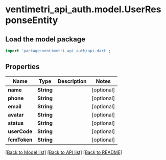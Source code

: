 # ventimetri_api_auth.model.UserResponseEntity

## Load the model package
```dart
import 'package:ventimetri_api_auth/api.dart';
```

## Properties
Name | Type | Description | Notes
------------ | ------------- | ------------- | -------------
**name** | **String** |  | [optional] 
**phone** | **String** |  | [optional] 
**email** | **String** |  | [optional] 
**avatar** | **String** |  | [optional] 
**status** | **String** |  | [optional] 
**userCode** | **String** |  | [optional] 
**fcmToken** | **String** |  | [optional] 

[[Back to Model list]](../README.md#documentation-for-models) [[Back to API list]](../README.md#documentation-for-api-endpoints) [[Back to README]](../README.md)


